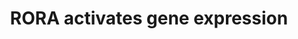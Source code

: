 ---
authors:
- ReactomeTeam
description: As inferred from mouse, RORA binds ROR elements (ROREs) in DNA and recruits
  the coactivators PPARGC1A (PGC-1alpha) and p300 (EP300, a histone acetylase) to
  activate transcription.  View original pathway at [http://www.reactome.org/PathwayBrowser/#DIAGRAM=1368082
  Reactome].
last-edited: 2021-01-25
organisms:
- Homo sapiens
redirect_from:
- /index.php/Pathway:WP3370
- /instance/WP3370
revision: null
schema-jsonld:
- '@context': https://schema.org/
  '@id': https://wikipathways.github.io/pathways/WP3370.html
  '@type': Dataset
  creator:
    '@type': Organization
    name: WikiPathways
  description: As inferred from mouse, RORA binds ROR elements (ROREs) in DNA and
    recruits the coactivators PPARGC1A (PGC-1alpha) and p300 (EP300, a histone acetylase)
    to activate transcription.  View original pathway at [http://www.reactome.org/PathwayBrowser/#DIAGRAM=1368082
    Reactome].
  keywords:
  - 'AA '
  - 'ALA '
  - 'CARM1 '
  - 'CHD9 '
  - CPT1A
  - CPT1A gene
  - 'CPT1A gene '
  - 'CREBBP '
  - Coactivator complex
  - EP300
  - 'EP300 '
  - 'EPA '
  - 'HELZ2 '
  - 'LINA '
  - 'MED1 '
  - 'NCOA1 '
  - 'NCOA2 '
  - 'NCOA6 '
  - 'PPARA '
  - PPARA:RXRA
  - 'Palm '
  - 'Peroxisome Proliferator Receptor Element (PPRE) '
  - RORA
  - 'RORA '
  - RORA:EP300:CPT1A
  - RORA:EP300:SREBF1
  - 'RXRA '
  - 'SMARCD3 '
  - SREBF1 gene
  - 'SREBF1 gene '
  - SREBF1(1-1147)
  - 'TBL1X '
  - 'TBL1XR1 '
  - 'TGS1 '
  - gene
  license: CC0
  name: RORA activates gene expression
seo: CreativeWork
title: RORA activates gene expression
wpid: WP3370
---
